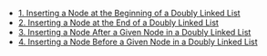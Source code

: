 - [1. Inserting a Node at the Beginning of a Doubly Linked List](1__Inserting_a_Node_at_the_Beginning_of_a_Doubly_Linked_List/readme.md) 
- [2. Inserting a Node at the End of a Doubly Linked List](2__Inserting_a_Node_at_the_End_of_a_Doubly_Linked_List/readme.md) 
- [3. Inserting a Node After a Given Node in a Doubly Linked List](3__Inserting_a_Node_After_a_Given_Node_in_a_Doubly_Linked_List/readme.md) 
- [4. Inserting a Node Before a Given Node in a Doubly Linked List](4__Inserting_a_Node_Before_a_Given_Node_in_a_Doubly_Linked_List/readme.md) 
